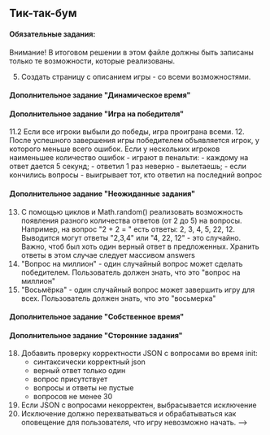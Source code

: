 ## Тик-так-бум

#### Обязательные задания:

Внимание! В итоговом решении в этом файле должны быть записаны только
те возможности, которые реализованы.

<!-- 1. Создать список вопросов на определенную тематику (на любую из предложенных,
   не менее 30 вопросов,
   количество необходимых верных должно быть 19):

   - спорт;
   - javascript;
   - детские сказки;
   - география;
   - животный мир -->

<!-- 2. Реализовать время для подготовки игрока.
   Когда только начинается ход игрока, ему дается три секунды на
   подготовку - демонстрируется обратный отсчёт "3..2..1".
   Эти три секунды не входят в общее время игры. -->
<!-- 3. Добавить возможность изменения количества игроков перед игрой. -->
<!-- 4. Оформить игру. Сейчас она не особо эффектна. -->

5. Создать страницу с описанием игры - со всеми возможностями.
   <!-- 6. Добавить кнопку "Старт игры", после которой происходит старт игры.
      Если игра идёт, кнопки "Старт игры" Быть не должно -->
   <!-- 7. Добавить кнопку "Конец игры", которая завершает игру проигрышем.
      Если игра не запущена, кнопки "Конец игры" Быть не должно -->

#### Дополнительное задание "Динамическое время"

<!-- 8. Добавить возможность изменения количества времени на игру перед игрой.  -->
<!-- 9. Добавить фичу - за верный ответ дается 5 секунд.  -->
<!-- 10. За неверный ответ отнимается 5 секунд -->

#### Дополнительное задание "Игра на победителя"

<!-- 11. Добавить фичу - если какой-то игрок даёт 3 неверных ответа - он выбывает. -->

11.2 Если все игроки выбыли до победы, игра проиграна всеми. 12. После успешного завершения игры победителем объявляется игрок,
у которого меньше всего ошибок.
Если у нескольких игроков наименьшее количество ошибок - играют в
пенальти: - каждому на ответ дается 5 секунд; - ответил 1 раз неверно - вылетаешь; - если кончились вопросы - выигрывает тот, кто ответил на последний вопрос

#### Дополнительное задание "Неожиданные задания"

13. С помощью циклов и Math.random() реализовать возможность появления разного
    количества ответов (от 2 до 5) на вопросы.
    Например, на вопрос "2 + 2 = " есть ответы: 2, 3, 4, 5, 22, 12.
    Выводится могут ответы "2,3,4" или "4, 22, 12" - это случайно.
    Важно, чтоб был хоть один верный ответ в предложенных.
    Хранить ответы в этом случае следует массивом answers
14. "Вопрос на миллион" - один случайный вопрос может сделать победителем.
    Пользователь должен знать, что это "вопрос на миллион"
15. "Восьмёрка" - один случайный вопрос может завершить игру для всех.
    Пользователь должен знать, что это "восьмерка"

#### Дополнительное задание "Собственное время"

<!-- 16. У каждого из игроков - свой таймер
    (как в шахматах - если один играет, таймер второго не идёт). -->
<!-- 17. Ограничить количество игроков четырьмя. -->

#### Дополнительное задание "Сторонние задания"

18. Добавить проверку корректности JSON с вопросами во время init:
    - синтаксически корректный json
    - верный ответ только один
    - вопрос присутствует
    - вопросы и ответы не пустые
    - вопросов не менее 30
19. Если JSON с вопросами некорректен, выбрасывается исключение
20. Исключение должно перехватываться и обрабатываться как оповещение
    для пользователя, что игру невозможно начать. -->
